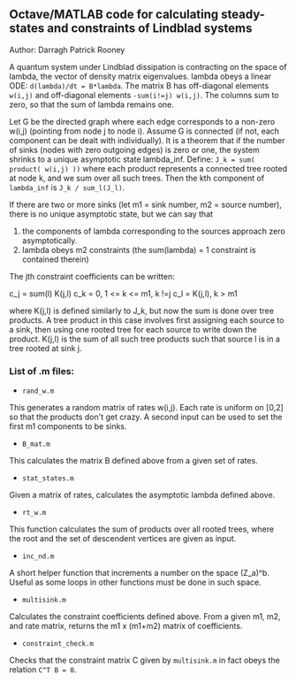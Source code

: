 Octave/MATLAB code for calculating steady-states and constraints of Lindblad systems
------------------------------------------------------------------------------------

Author: Darragh Patrick Rooney

A quantum system under Lindblad dissipation is contracting on the space of lambda, the vector of density matrix
eigenvalues. lambda obeys a linear ODE: `d(lambda)/dt = B*lambda`. The matrix B has
off-diagonal elements `w(i,j)` and off-diagonal elements `-sum(i!=j) w(i,j)`. The columns sum 
to zero, so that the sum of lambda remains one. 

Let G be the directed graph where each edge corresponds to a non-zero w(i,j) (pointing from node j to node i). Assume G is connected (if not, each component can be dealt with individually). It is a theorem that if the number of sinks (nodes with zero outgoing edges) is zero or one, the system shrinks to a unique asymptotic state lambda\_inf. Define: `J_k = sum( product( w(i,j) ))` where each product represents a connected tree rooted at node k, and we sum over all such trees. Then the kth component of `lambda_inf` is `J_k / sum_l(J_l)`.

If there are two or more sinks (let m1 = sink number, m2 = source number), there is no unique asymptotic state, but we can say that
1. the components of lambda corresponding to the sources approach zero asymptotically.
2. lambda obeys m2 constraints (the sum(lambda) = 1 constraint is contained therein)

The jth constraint coefficients can be written:

c_j = sum(l) K(j,l)
c_k = 0, 1 <= k <= m1, k !=j
c_l = K(j,l), k > m1

where K(j,l) is defined similarly to J_k, but now the sum is done over tree products. A tree product in this case involves first assigning each source to a sink, then using one rooted tree for each source to write down the product. K(j,l) is the sum of all such tree products such that source l is in a tree rooted at sink j.

### List of .m files:

* `rand_w.m`

This generates a random matrix of rates w(i,j). Each rate is uniform on [0,2] so that the products don't get crazy. A second input can be used to set the first m1 components to be sinks.

* `B_mat.m`

This calculates the matrix B defined above from a given set of rates.

* `stat_states.m` 

Given a matrix of rates, calculates the asymptotic lambda defined above.

* `rt_w.m` 

This function calculates the sum of products over all rooted trees, where the root and the set of descendent vertices are given as input. 

* `inc_nd.m` 

A short helper function that increments a number on the space (Z_a)^b. Useful as some loops in other functions must be done in such space.

* `multisink.m` 

Calculates the constraint coefficients defined above. From a given m1, m2, and rate matrix, returns the m1 x (m1+m2) matrix of coefficients.

* `constraint_check.m` 

Checks that the constraint matrix C given by `multisink.m` in fact obeys the relation `C^T B = 0`.
